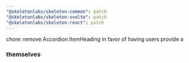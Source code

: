 ```yaml
---
"@skeletonlabs/skeleton-common": patch
"@skeletonlabs/skeleton-svelte": patch
"@skeletonlabs/skeleton-react": patch
---
```


chore: remove Accordion.ItemHeading in favor of having users provide a <h3> themselves
  